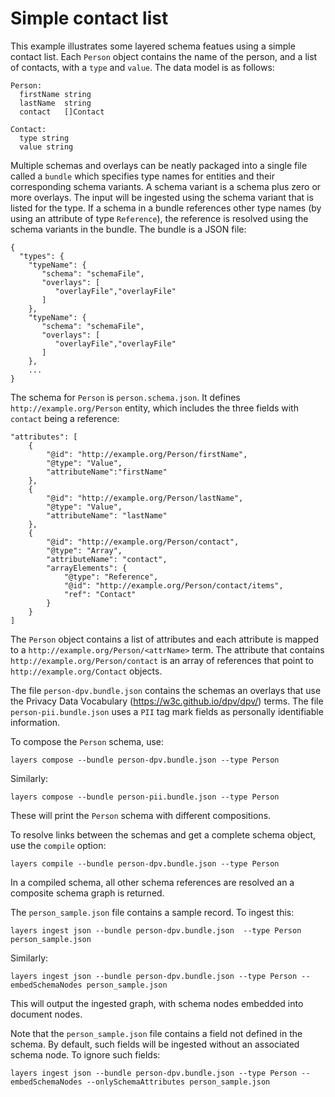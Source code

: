 # Simple contact list

This example illustrates some layered schema featues using a simple
contact list. Each `Person` object contains the name of the person,
and a list of contacts, with a `type` and `value`. The data model is
as follows:

```
Person:
  firstName string
  lastName  string
  contact   []Contact
  
Contact:
  type string
  value string
```

Multiple schemas and overlays can be neatly packaged into a single
file called a `bundle` which specifies type names for entities and
their corresponding schema variants. A schema variant is a schema plus
zero or more overlays. The input will be ingested using the schema
variant that is listed for the type. If a schema in a bundle
references other type names (by using an attribute of type
`Reference`), the reference is resolved using the schema variants in
the bundle. The bundle is a JSON file:

```
{
  "types": {
    "typeName": {
       "schema": "schemaFile",
       "overlays": [
          "overlayFile","overlayFile"
       ]
    },
    "typeName": {
       "schema": "schemaFile",
       "overlays": [
          "overlayFile","overlayFile"
       ]
    },
    ...
}
```

The schema for `Person` is `person.schema.json`. It defines
`http://example.org/Person` entity, which includes the three fields
with `contact` being a reference:

```
"attributes": [
    {
        "@id": "http://example.org/Person/firstName",
        "@type": "Value",
        "attributeName":"firstName"
    },
    {
        "@id": "http://example.org/Person/lastName",
        "@type": "Value",
        "attributeName": "lastName"
    },
    {
        "@id": "http://example.org/Person/contact",
        "@type": "Array",
        "attributeName": "contact",
        "arrayElements": {
            "@type": "Reference",
            "@id": "http://example.org/Person/contact/items",
            "ref": "Contact"
        }
    }
]
```

The `Person` object contains a list of attributes and each attribute is mapped to a
`http://example.org/Person/<attrName>` term. The attribute that contains 
`http://example.org/Person/contact` is an array of references that point to `http://example.org/Contact`
objects.

The file `person-dpv.bundle.json` contains the schemas an overlays
that use the Privacy Data Vocabulary (https://w3c.github.io/dpv/dpv/)
terms. The file `person-pii.bundle.json` uses a `PII` tag mark fields
as personally identifiable information.

To compose the `Person` schema, use:

```
layers compose --bundle person-dpv.bundle.json --type Person
```

Similarly:

```
layers compose --bundle person-pii.bundle.json --type Person
```

These will print the `Person` schema with different compositions.

To resolve links between the schemas and get a complete schema object, use the `compile` option:

```
layers compile --bundle person-dpv.bundle.json --type Person
```

In a compiled schema, all other schema references are resolved an a
composite schema graph is returned.


The `person_sample.json` file contains a sample record. To ingest this:

```
layers ingest json --bundle person-dpv.bundle.json  --type Person  person_sample.json
```

Similarly:

```
layers ingest json --bundle person-dpv.bundle.json --type Person --embedSchemaNodes person_sample.json
```

This will output the ingested graph, with schema nodes embedded into document nodes.

Note that the `person_sample.json` file contains a field not defined
in the schema. By default, such fields will be ingested without an
associated schema node. To ignore such fields:


```
layers ingest json --bundle person-dpv.bundle.json --type Person --embedSchemaNodes --onlySchemaAttributes person_sample.json
```
